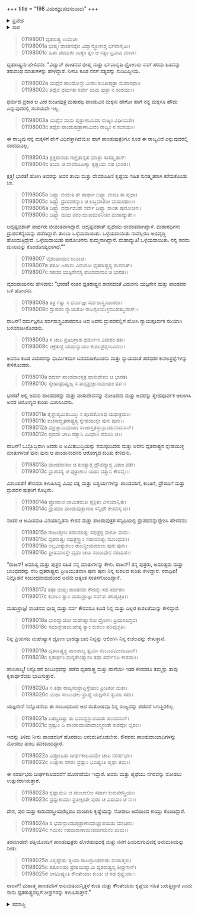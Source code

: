 +++
title = "198 ವಿದುರದ್ರುಪದಸಂವಾದಃ"
+++

<details><summary>ಪ್ರವೇಶ</summary>


।।   ಓಂ ಓಂ ನಮೋ ನಾರಾಯಣಾಯ।।   ಶ್ರೀ ವೇದವ್ಯಾಸಾಯ ನಮಃ ।।

ಶ್ರೀ ಕೃಷ್ಣದ್ವೈಪಾಯನ ವೇದವ್ಯಾಸ ವಿರಚಿತ  

**ಶ್ರೀ ಮಹಾಭಾರತ**

**ಆದಿ ಪರ್ವ**

**ವಿದುರಾಗಮನ ಪರ್ವ**

**ಅಧ್ಯಾಯ 198**

</details>


<details><summary>ಸಾರ</summary>

ಧೃತರಾಷ್ಟ್ರನು ತನ್ನ ಸಂದೇಶವನ್ನಿತ್ತು, ಪಾಂಡವರನ್ನು ಕರೆದುಕೊಂಡು ಬರಲು ವಿದುರನನ್ನು ಪಾಂಚಾಲನಗರಿಗೆ ಕಳುಹಿಸುವುದು (1-6).  ವಿದುರನು ಧೃತರಾಷ್ಟ್ರನ ಸಂದೇಶವನ್ನು ದ್ರುಪದನಿಗೆ ನೀಡಿದುದು (7-25).

</details>


> 01198001 ಧೃತರಾಷ್ಟ್ರ ಉವಾಚ।  
01198001a ಭೀಷ್ಮಃ ಶಾಂತನವೋ ವಿದ್ವಾನ್ದ್ರೋಣಶ್ಚ ಭಗವಾನೃಷಿಃ।   
01198001c ಹಿತಂ ಪರಮಕಂ ವಾಕ್ಯಂ ತ್ವಂ ಚ ಸತ್ಯಂ ಬ್ರವೀಷಿ ಮಾಂ।।

ಧೃತರಾಷ್ಟ್ರನು ಹೇಳಿದನು: “ವಿದ್ವಾನ್ ಶಾಂತನವ ಭೀಷ್ಮ ಮತ್ತು ಭಗವಾನೃಷಿ ದ್ರೋಣರು ನನಗೆ ಪರಮ ಹಿತವನ್ನು ತರುವಂಥ ಮಾತುಗಳನ್ನು ಹೇಳಿದ್ದಾರೆ. ನೀನೂ ಕೂಡ ನನಗೆ ಸತ್ಯವನ್ನು ನುಡಿದಿದ್ದೀಯೆ.

> 01198002a ಯಥೈವ ಪಾಂಡೋಸ್ತೇ ವೀರಾಃ ಕುಂತೀಪುತ್ರಾ ಮಹಾರಥಾಃ।  
01198002c ತಥೈವ ಧರ್ಮತಃ ಸರ್ವೇ ಮಮ ಪುತ್ರಾ ನ ಸಂಶಯಃ।।

ಧರ್ಮದ ಪ್ರಕಾರ ಆ ವೀರ ಕುಂತೀಪುತ್ರ ಮಹಾರಥಿ ಪಾಂಡುವಿನ ಮಕ್ಕಳು ಹೇಗೋ ಹಾಗೆ ನನ್ನ ಮಕ್ಕಳೂ ಹೌದು ಎನ್ನುವುದರಲ್ಲಿ ಸಂಶಯವೇ ಇಲ್ಲ.

> 01198003a ಯಥೈವ ಮಮ ಪುತ್ರಾಣಾಮಿದಂ ರಾಜ್ಯಂ ವಿಧೀಯತೇ।  
01198003c ತಥೈವ ಪಾಂಡುಪುತ್ರಾಣಾಮಿದಂ ರಾಜ್ಯಂ ನ ಸಂಶಯಃ।।

ಈ ರಾಜ್ಯವು ನನ್ನ ಮಕ್ಕಳಿಗೆ ಹೇಗೆ ವಿಧಿವತ್ತಾಗಿದೆಯೋ ಹಾಗೆ ಪಾಂಡುಪುತ್ರರಿಗೂ ಕೂಡ ಈ ರಾಜ್ಯವಿದೆ ಎನ್ನುವುದರಲ್ಲಿ ಸಂಶಯವಿಲ್ಲ.

> 01198004a ಕ್ಷತ್ತರಾನಯ ಗಚ್ಛೈತಾನ್ಸಹ ಮಾತ್ರಾ ಸುಸತ್ಕೃತಾನ್।  
01198004c ತಯಾ ಚ ದೇವರೂಪಿಣ್ಯಾ ಕೃಷ್ಣಯಾ ಸಹ ಭಾರತ।।

ಕ್ಷತ್ತ! ಭಾರತ! ಹೋಗಿ ಅವರನ್ನು ಅವರ ತಾಯಿ ಮತ್ತು ದೇವರೂಪಿಣಿ ಕೃಷ್ಣೆಯ ಸಹಿತ ಸುಸತ್ಕೃತರಾಗಿ ಕರೆದುಕೊಂಡು ಬಾ.

> 01198005a ದಿಷ್ಟ್ಯಾ ಜೀವಂತಿ ತೇ ಪಾರ್ಥಾ ದಿಷ್ಟ್ಯಾ ಜೀವತಿ ಸಾ ಪೃಥಾ।  
01198005c ದಿಷ್ಟ್ಯಾ ದ್ರುಪದಕನ್ಯಾಂ ಚ ಲಬ್ಧವಂತೋ ಮಹಾರಥಾಃ।।  
01198006a ದಿಷ್ಟ್ಯಾ ವರ್ಧಾಮಹೇ ಸರ್ವೇ ದಿಷ್ಟ್ಯಾ ಶಾಂತಃ ಪುರೋಚನಃ।   
01198006c ದಿಷ್ಟ್ಯಾ ಮಮ ಪರಂ ದುಃಖಮಪನೀತಂ ಮಹಾದ್ಯುತೇ।।

ಅದೃಷ್ಟವಶಾತ್ ಪಾರ್ಥರು ಜೀವಂತವಾಗಿದ್ದಾರೆ. ಅದೃಷ್ಟವಶಾತ್ ಪೃಥೆಯು ಜೀವಂತವಾಗಿದ್ದಾಳೆ. ಮಹಾರಥಿಗಳು ದ್ರುಪದಕನ್ಯೆಯನ್ನು ಪಡೆದಿದ್ದಾರೆ. ತುಂಬಾ ಒಳ್ಳೆಯದಾಯಿತು. ಒಳ್ಳೆಯದಾಯಿತು ನಾವೆಲ್ಲರೂ ಅಭಿವೃದ್ಧಿ ಹೊಂದುತ್ತಿದ್ದೇವೆ. ಒಳ್ಳೆಯದಾಯಿತು ಪುರೋಚನನು ಸುಮ್ಮನಾಗಿದ್ದಾನೆ. ಮಹಾದ್ಯುತಿ! ಒಳ್ಳೆಯದಾಯಿತು. ನನ್ನ ಪರಮ ದುಃಖವನ್ನು ಕೊಂಡೊಯ್ಯಲಾಗಿದೆ.””

> 01198007 ವೈಶಂಪಾಯನ ಉವಾಚ।  
01198007a ತತೋ ಜಗಾಮ ವಿದುರೋ ಧೃತರಾಷ್ಟ್ರಸ್ಯ ಶಾಸನಾತ್।  
01198007c ಸಕಾಶಂ ಯಜ್ಞಸೇನಸ್ಯ ಪಾಂಡವಾನಾಂ ಚ ಭಾರತ।।

ವೈಶಂಪಾಯನನು ಹೇಳಿದನು: “ಭಾರತ! ನಂತರ ಧೃತರಾಷ್ಟ್ರನ ಶಾಸನದಂತೆ ವಿದುರನು ಯಜ್ಞಸೇನ ಮತ್ತು ಪಾಂಡವರ ಬಳಿ ಹೋದನು.

> 01198008a ತತ್ರ ಗತ್ವಾ ಸ ಧರ್ಮಜ್ಞಃ ಸರ್ವಶಾಸ್ತ್ರವಿಶಾರದಃ।  
01198008c ದ್ರುಪದಂ ನ್ಯಾಯತೋ ರಾಜನ್ಸಂಯುಕ್ತಮುಪತಸ್ಥಿವಾನ್।।

ರಾಜನ್! ಧರ್ಮಜ್ಞನೂ ಸರ್ವಶಾಸ್ತ್ರವಿಶಾರದನೂ ಆದ ಅವನು ದ್ರುಪದನಲ್ಲಿಗೆ ಹೋಗಿ ನ್ಯಾಯಪೂರ್ವಕ ಸರಿಯಾಗಿ ಬರಮಾಡಿಸಿಕೊಂಡನು.

> 01198009a ಸ ಚಾಪಿ ಪ್ರತಿಜಗ್ರಾಹ ಧರ್ಮೇಣ ವಿದುರಂ ತತಃ।  
01198009c ಚಕ್ರತುಶ್ಚ ಯಥಾನ್ಯಾಯಂ ಕುಶಲಪ್ರಶ್ನಸಂವಿದಂ।।

ಅವನೂ ಕೂಡ ವಿದುರನನ್ನು ಧಾರ್ಮಿಕವಾಗಿ ಬರಮಾಡಿಕೊಂಡನು ಮತ್ತು ನ್ಯಾಯದಂತೆ ಪರಸ್ಪರರ ಕುಶಲಪ್ರಶ್ನೆಗಳನ್ನು ಕೇಳಿಕೊಂಡರು.

> 01198010a ದದರ್ಶ ಪಾಂಡವಾಂಸ್ತತ್ರ ವಾಸುದೇವಂ ಚ ಭಾರತ।  
01198010c ಸ್ನೇಹಾತ್ಪರಿಷ್ವಜ್ಯ ಸ ತಾನ್ಪಪ್ರಚ್ಛಾನಾಮಯಂ ತತಃ।।

ಭಾರತ! ಅಲ್ಲಿ ಅವನು ಪಾಂಡವರನ್ನು ಮತ್ತು ವಾಸುದೇವನನ್ನು ನೋಡಿದನು ಮತ್ತು ಅವರನ್ನು ಸ್ನೇಹಪೂರ್ವಕ ಆಲಂಗಿಸಿ ಅವರ ಆರೋಗ್ಯದ ಕುರಿತು ವಿಚಾರಿಸಿದನು.

> 01198011a ತೈಶ್ಚಾಪ್ಯಮಿತಬುದ್ಧಿಃ ಸ ಪೂಜಿತೋಽಥ ಯಥಾಕ್ರಮಂ।   
01198011c ವಚನಾದ್ಧೃತರಾಷ್ಟ್ರಸ್ಯ ಸ್ನೇಹಯುಕ್ತಂ ಪುನಃ ಪುನಃ।।  
01198012a ಪಪ್ರಚ್ಛಾನಾಮಯಂ ರಾಜಂಸ್ತತಸ್ತಾನ್ಪಾಂಡುನಂದನಾನ್।  
01198012c ಪ್ರದದೌ ಚಾಪಿ ರತ್ನಾನಿ ವಿವಿಧಾನಿ ವಸೂನಿ ಚ।।

ರಾಜನ್! ಒಬ್ಬೊಬ್ಬರಾಗಿ ಅವರು ಆ ಅಮಿತಬುದ್ಧಿಯನ್ನು ಸಮಸ್ಕರಿಸಿದರು ಮತ್ತು ಅವನು ಧೃತರಾಷ್ಟ್ರನ ಸ್ನೇಹಯುಕ್ತ ಮಾತುಗಳಂತೆ ಪುನಃ ಪುನಃ ಆ ಪಾಂಡುನಂದನರ ಆರೋಗ್ಯದ ಕುರಿತು ಕೇಳಿದನು.

> 01198013a ಪಾಂಡವಾನಾಂ ಚ ಕುಂತ್ಯಾಶ್ಚ ದ್ರೌಪದ್ಯಾಶ್ಚ ವಿಶಾಂ ಪತೇ।  
01198013c ದ್ರುಪದಸ್ಯ ಚ ಪುತ್ರಾಣಾಂ ಯಥಾ ದತ್ತಾನಿ ಕೌರವೈಃ।।

ವಿಶಾಂಪತೇ! ಕೌರವರು ಕಳುಹಿಸಿದ್ದ ವಿವಿಧ ರತ್ನ ಮತ್ತು ಐಶ್ವರ್ಯಗಳನ್ನು ಪಾಂಡವರಿಗೆ, ಕುಂತಿಗೆ, ದ್ರೌಪದಿಗೆ ಮತ್ತು ದ್ರುಪದನ ಪುತ್ರರಿಗೆ ಕೊಟ್ಟನು.

> 01198014a ಪ್ರೋವಾಚ ಚಾಮಿತಮತಿಃ ಪ್ರಶ್ರಿತಂ ವಿನಯಾನ್ವಿತಃ।  
01198014c ದ್ರುಪದಂ ಪಾಂಡುಪುತ್ರಾಣಾಂ ಸನ್ನಿಧೌ ಕೇಶವಸ್ಯ ಚ।।

ನಂತರ ಆ ಅಮಿತಮತಿ ವಿನಯಾನ್ವಿತನು ಕೇಶವ ಮತ್ತು ಪಾಂಡುಪುತ್ರರ ಸನ್ನಿಧಿಯಲ್ಲಿ ದ್ರುಪದನನ್ನುದ್ದೇಶಿಸಿ ಹೇಳಿದನು:

> 01198015a ರಾಜಂಶೃಣು ಸಹಾಮಾತ್ಯಃ ಸಪುತ್ರಶ್ಚ ವಚೋ ಮಮ।  
01198015c ಧೃತರಾಷ್ಟ್ರಃ ಸಪುತ್ರಸ್ತ್ವಾಂ ಸಹಾಮಾತ್ಯಃ ಸಬಾಂಧವಃ।।   
01198016a ಅಬ್ರವೀತ್ಕುಶಲಂ ರಾಜನ್ಪ್ರೀಯಮಾಣಃ ಪುನಃ ಪುನಃ।  
01198016c ಪ್ರೀತಿಮಾಂಸ್ತೇ ದೃಢಂ ಚಾಪಿ ಸಂಬಂಧೇನ ನರಾಧಿಪ।।

“ರಾಜನ್! ಅಮಾತ್ಯ ಮತ್ತು ಪುತ್ರರ ಸಹಿತ ನನ್ನ ಮಾತುಗಳನ್ನು ಕೇಳು. ರಾಜನ್! ತನ್ನ ಪುತ್ರರು, ಅಮಾತ್ಯರು ಮತ್ತು ಬಾಂಧವರನ್ನು ಸೇರಿ ಧೃತರಾಷ್ಟ್ರನು ಪ್ರೀತಿಯುತವಾಗಿ ಪುನಃ ಪುನಃ ನಿನ್ನ ಕುಶಲದ ಕುರಿತು ಕೇಳಿದ್ದಾನೆ. ನರಾಧಿಪ! ನಿನ್ನೊಡನೆ ಸಂಬಂಧವಾದುದರಿಂದ ಅವನು ಅತ್ಯಂತ ಸಂತಸಗೊಂಡಿದ್ದಾನೆ.

> 01198017a ತಥಾ ಭೀಷ್ಮಃ ಶಾಂತನವಃ ಕೌರವೈಃ ಸಹ ಸರ್ವಶಃ।  
01198017c ಕುಶಲಂ ತ್ವಾಂ ಮಹಾಪ್ರಾಜ್ಞಃ ಸರ್ವತಃ ಪರಿಪೃಚ್ಛತಿ।।

ಮಹಾಪ್ರಾಜ್ಞ! ಶಾಂತನವ ಭೀಷ್ಮ ಮತ್ತು ಸರ್ವ ಕೌರವರೂ ಕೂಡ ನಿನ್ನ ಮತ್ತು ಎಲ್ಲರ ಕುಶಲತೆಯನ್ನು ಕೇಳಿದ್ದಾರೆ.

> 01198018a ಭಾರದ್ವಾಜೋ ಮಹೇಷ್ವಾಸೋ ದ್ರೋಣಃ ಪ್ರಿಯಸಖಸ್ತವ।  
01198018c ಸಮಾಶ್ಲೇಷಮುಪೇತ್ಯ ತ್ವಾಂ ಕುಶಲಂ ಪರಿಪೃಚ್ಛತಿ।।

ನಿನ್ನ ಪ್ರಿಯಸಖ ಮಹೇಷ್ವಾಸ ದ್ರೋಣ ಭಾರದ್ವಾಜನು ನಿನ್ನನ್ನು ಆಲಿಂಗಿಸಿ ನಿನ್ನ ಕುಶಲವನ್ನು ಕೇಳುತ್ತಾನೆ.

> 01198019a ಧೃತರಾಷ್ಟ್ರಶ್ಚ ಪಾಂಚಾಲ್ಯ ತ್ವಯಾ ಸಂಬಂಧಮೀಯಿವಾನ್।  
01198019c ಕೃತಾರ್ಥಂ ಮನ್ಯತೇಽತ್ಮಾನಂ ತಥಾ ಸರ್ವೇಽಪಿ ಕೌರವಾಃ।।

ಪಾಂಚಾಲ್ಯ! ನಿನ್ನೊಡನೆ ಸಂಬಂಧವನ್ನು ಪಡೆದ ಧೃತರಾಷ್ಟ್ರ ಮತ್ತು ಹಾಗೆಯೇ ಇತರ ಕೌರವರೂ ತಮ್ಮನ್ನು ತಾವು ಕೃತಾರ್ಥರೆಂದು ಭಾವಿಸುತ್ತಾರೆ.

> 01198020a ನ ತಥಾ ರಾಜ್ಯಸಂಪ್ರಾಪ್ತಿಸ್ತೇಷಾಂ ಪ್ರೀತಿಕರೀ ಮತಾ।  
01198020c ಯಥಾ ಸಂಬಂಧಕಂ ಪ್ರಾಪ್ಯ ಯಜ್ಞಸೇನ ತ್ವಯಾ ಸಹ।।

ಯಜ್ಞಸೇನ! ನಿನ್ನೊಡನೆಯ ಈ ಸಂಬಂಧದಿಂದ ಆದ ಸಂತೋಷವೂ ನಿನ್ನ ರಾಜ್ಯವನ್ನು ಪಡೆದರೆ ಸಿಗುತ್ತಿರಲಿಲ್ಲ.

> 01198021a ಏತದ್ವಿದಿತ್ವಾ ತು ಭವಾನ್ಪ್ರಸ್ಥಾಪಯತು ಪಾಂಡವಾನ್।  
01198021c ದ್ರಷ್ಟುಂ ಹಿ ಪಾಂಡುದಾಯಾದಾಂಸ್ತ್ವರಂತೇ ಕುರವೋ ಭೃಶಂ।।

ಇದನ್ನು ತಿಳಿದು ನೀನು ಪಾಂಡವರಿಗೆ ಹೊರಡಲು ಅನುಮತಿಕೊಡಬೇಕು. ಕೌರವರು ಪಾಂಡುದಾಯಾದಿಗಳನ್ನು ನೋಡಲು ತುಂಬ ತವಕದಿಂದಿದ್ದಾರೆ.

> 01198022a ವಿಪ್ರೋಷಿತಾ ದೀರ್ಘಕಾಲಮಿಮೇ ಚಾಪಿ ನರರ್ಷಭಾಃ।  
01198022c ಉತ್ಸುಕಾ ನಗರಂ ದ್ರಷ್ಟುಂ ಭವಿಷ್ಯಂತಿ ಪೃಥಾ ತಥಾ।।

ಈ ನರರ್ಷಭರು ದೀರ್ಘಕಾಲದವರೆಗೆ ಹೊರಗಡೆಯೇ ಇದ್ದಾರೆ. ಅವರು ಮತ್ತು ಪೃಥೆಯು ನಗರವನ್ನು ನೋಡಲು ಉತ್ಸುಕರಾಗಿರುತ್ತಾರೆ.

> 01198023a ಕೃಷ್ಣಾಮಪಿ ಚ ಪಾಂಚಾಲೀಂ ಸರ್ವಾಃ ಕುರುವರಸ್ತ್ರಿಯಃ।   
01198023c ದ್ರಷ್ಟುಕಾಮಾಃ ಪ್ರತೀಕ್ಷಂತೇ ಪುರಂ ಚ ವಿಷಯಂ ಚ ನಃ।।

ದೇಶ, ಪುರ ಮತ್ತು ಕುರುವರಸ್ತ್ರೀಯರೆಲ್ಲರೂ ಪಾಂಚಾಲಿ ಕೃಷ್ಣೆಯನ್ನು ನೋಡಲು ಆಸೆಯಿಂದ ಕಾಯ್ದು ಕೊಂಡಿದ್ದಾರೆ.

> 01198024a ಸ ಭವಾನ್ಪಾಂಡುಪುತ್ರಾಣಾಮಾಜ್ಞಾಪಯತು ಮಾಚಿರಂ।  
01198024c ಗಮನಂ ಸಹದಾರಾಣಾಮೇತದಾಗಮನಂ ಮಮ।।

ತಡಮಾಡದೇ ಪತ್ನಿಯೊಂದಿಗೆ ಪಾಂಡುಪುತ್ರರು ಹೊರಡುವುದಕ್ಕೆ ಮತ್ತು ನನಗೆ ಹಿಂದಿರುಗುವುದಕ್ಕೆ ಅನುಮತಿಯನ್ನು ನೀಡು.

> 01198025a ವಿಸೃಷ್ಟೇಷು ತ್ವಯಾ ರಾಜನ್ಪಾಂಡವೇಷು ಮಹಾತ್ಮಸು।  
01198025c ತತೋಽಹಂ ಪ್ರೇಷಯಿಷ್ಯಾಮಿ ಧೃತರಾಷ್ಟ್ರಸ್ಯ ಶೀಘ್ರಗಾನ್।  
01198025e ಆಗಮಿಷ್ಯಂತಿ ಕೌಂತೇಯಾಃ ಕುಂತೀ ಚ ಸಹ ಕೃಷ್ಣಯಾ।।

ರಾಜನ್! ಮಹಾತ್ಮ ಪಾಂಡವರಿಗೆ ಅನುಮತಿಯನ್ನಿತ್ತರೆ ಕುಂತಿ ಮತ್ತು ಕೌಂತೇಯರು ಕೃಷ್ಣೆಯ ಸಹಿತ ಬರುತ್ತಿದ್ದಾರೆ ಎಂದು ನಾನು ಧೃತರಾಷ್ಟ್ರನಲ್ಲಿಗೆ ಶೀಘ್ರಗರನ್ನು ಕಳುಹಿಸುತ್ತೇನೆ.”





<details><summary>ಸಮಾಪ್ತಿ</summary>



ಇತಿ ಶ್ರೀ ಮಹಾಭಾರತೇ ಆದಿಪರ್ವಣಿ ವಿದುರಾಗಮನಪರ್ವಣಿ ವಿದುರದ್ರುಪದಸಂವಾದೇ ಅಷ್ಟನವತ್ಯಧಿಕಶತತಮೋಽಧ್ಯಾಯ:।।  
ಇದು ಶ್ರೀ ಮಹಾಭಾರತದಲ್ಲಿ ಆದಿಪರ್ವದಲ್ಲಿ ವಿದುರಾಗಮನಪರ್ವದಲ್ಲಿ ವಿದುರದ್ರುಪದರ ಸಂವಾದದಲ್ಲಿ ನೂರಾತೊಂಭತ್ತೆಂಟನೆಯ ಅಧ್ಯಾಯವು.
ಇತಿ ಶ್ರೀ ಮಹಾಭಾರತೇ ಆದಿಪರ್ವಣಿ ವಿದುರಾಗಮನಪರ್ವ:।।  
ಇದು ಶ್ರೀ ಮಹಾಭಾರತದಲ್ಲಿ ಆದಿಪರ್ವದಲ್ಲಿ ವಿದುರಾಗಮನಪರ್ವವು.
ಇದೂವರೆಗಿನ ಒಟ್ಟು ಮಹಾಪರ್ವಗಳು-0/18, ಉಪಪರ್ವಗಳು-14/100, ಅಧ್ಯಾಯಗಳು-198/1995, ಶ್ಲೋಕಗಳು-6368/73784.



</details>

